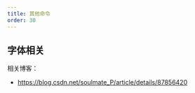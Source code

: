 ```yaml
---
title: 其他命令
order: 30
---
```


## 字体相关

相关博客：

- <https://blog.csdn.net/soulmate_P/article/details/87856420>